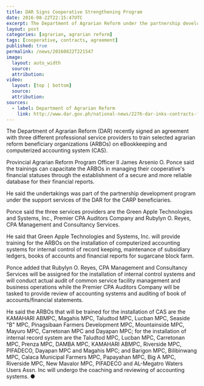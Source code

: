 ```yaml
---
title: DAR Signs Cooperative Strengthening Program
date: 2016-08-22T22:15:47UTC
excerpt: The Department of Agrarian Reform under the partnership development program entered into an agreement on 22 August 2016 investing in the technical strengthening programs of selected agrarian reform beneficiary organizations.
layout: post
categories: [agrarian, agrarian reform]
tags: [cooperative, contracts, agreement]
published: true
permalink: /news/20160822T221547
image:
  layout: auto_width
  source: 
  attribution: 
video:
  layout: [top | bottom]
  source: 
  attribution: 
sources:
  - label: Department of Agrarian Reform
    link: http://www.dar.gov.ph/national-news/2276-dar-inks-contracts-for-coop-strengthening-program
---
```


The Department of Agrarian Reform (DAR) recently signed an agreement with three different professional service providers to train selected agrarian reform beneficiary organizations (ARBOs) on eBookkeeping and computerized accounting system (CAS).

Provincial Agrarian Reform Program Officer II James Arsenio O. Ponce said the trainings can capacitate the  ARBOs in managing their cooperative's financial statuses through the establishment of a secure and more reliable database for their financial reports.

He said the undertakings was part of the partnership development program under the support services of the DAR for the CARP beneficiaries.

Ponce said the three services providers are the Green Apple Technologies and Systems, Inc., Premier CPA Auditors Company and Rubylyn O. Reyes, CPA Management and Consultancy Services.

He said that Green Apple Technologies and Systems, Inc. will provide training for the ARBOs on the installation of computerized accounting systems for internal control of record keeping, maintenance of subsidiary ledgers, books of accounts and financial reports for sugarcane block farm.

Ponce added that Rubylyn O. Reyes, CPA Management and Consultancy Services will be assigned for the installation of internal control systems  and will conduct actual audit of common service facility management and business operations while the Premier CPA Auditors Company will be tasked to provide review of accounting systems and auditing of book of accounts/financial statements.

He said the ARBOs that will be trained for the installation of CAS are the KAMAHARI ABMPC, Magahis MPC, Taludtod MPC, Lucban MPC, Seaside "B" MPC, Pinagsibaan Farmers Development MPC, Mountainside MPC, Mayuro MPC, Carretonan MPC and Dayapan MPC; for the installation of internal record system are the Taludtod MPC, Lucban MPC, Carretonan MPC, Prenza MPC, DAMBA MPC, KAMAHARI ABMPC, Riverside MPC, PIFADECO, Dayapan MPC and Magahis MPC; and Barigon MPC, Bilibinwang MPC, Calaca Municipal Farmers MPC, Papayahan MPC, Big A MPC, Riverside MPC, New Mavalor MPC, PIFADECO and AL-Megatro Waters Users Assn. Inc will undergo the coaching and reviewing of accounting systems.
&#x25cf;
